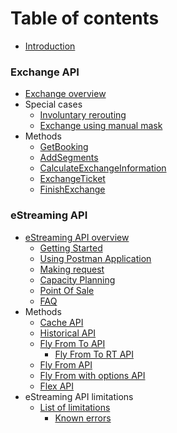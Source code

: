 # Table of contents

* [Introduction](README.md)

### Exchange API

* [Exchange overview](exchange.md)
* Special cases
  * [Involuntary rerouting](exchange/involuntary-rerouting.md)
  * [Exchange using manual mask](exchange/manual-mask.md)
* Methods
  * [GetBooking](exchange/get-booking.md)
  * [AddSegments](exchange/add-segments.md)
  * [CalculateExchangeInformation](exchange/calculate-exchange-information.md)
  * [ExchangeTicket](exchange/exchange-ticket.md)
  * [FinishExchange](exchange/finish-exchange.md)

### eStreaming API

* [eStreaming API overview](estreaming.md)
  * [Getting Started](estreaming/overview/getting-started.md)
  * [Using Postman Application](estreaming/overview/using-postman-application.md)
  * [Making request](estreaming/overview/making-request.md)
  * [Capacity Planning](estreaming/overview/capacity-planning.md)
  * [Point Of Sale](estreaming/overview/point-of-sale.md)
  * [FAQ](estreaming/overview/faq.md)
* Methods
  * [Cache API](estreaming/methods/cache-api.md)
  * [Historical API](estreaming/methods/historical-api.md)
  * [Fly From To API](estreaming/methods/fly-from-to-api/README.md)
    * [Fly From To RT API](estreaming/methods/fly-from-to-api/fly-from-to-rt-api.md)
  * [Fly From API](estreaming/methods/fly-from-api.md)
  * [Fly From with options API](estreaming/methods/fly-from-with-options-api.md)
  * [Flex API](estreaming/methods/flex-api.md)
* eStreaming API limitations
  * [List of limitations](estreaming/estreaming-api-limitations/list-of-limitations/README.md)
    * [Known errors](estreaming/estreaming-api-limitations/list-of-limitations/known-errors.md)
